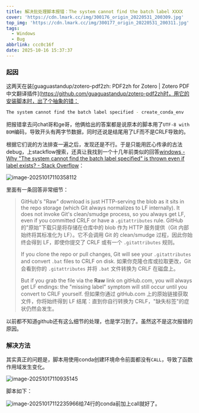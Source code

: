 ```yaml
---
title: 解决批处理脚本报错：The system cannot find the batch label XXXX
cover: 'https://cdn.lmark.cc/img/300176_origin_20220531_200309.jpg'
top_img: 'https://cdn.lmark.cc/img/300177_origin_20220531_200311.jpg'
tags:
  - Windows
  - Bug
abbrlink: ccc0c16f
date: 2025-10-16 15:37:37
---
```




### 起因

这两天在装[guaguastandup/zotero-pdf2zh: PDF2zh for Zotero | Zotero PDF中文翻译插件](https://github.com/guaguastandup/zotero-pdf2zh时，用它的安装脚本时，出了个抽象的错：

```bash
The system cannot find the batch label specified - create_conda_env
```

把报错拿去问chat哥和ge哥，他俩给出的答案都是说原本的脚本用了`UTF-8 with BOM`编码，导致开头有两字节数据，同时还说是结尾用了LF而不是CRLF导致的。

根据它们说的方法排查一遍之后，发现还是不行。于是只能用匠心传承的古法debug，上stackflow搜索，还真让我找到一个十几年前类似的回答[windows - Why "The system cannot find the batch label specified" is thrown even if label exists? - Stack Overflow](https://stackoverflow.com/questions/232651/why-the-system-cannot-find-the-batch-label-specified-is-thrown-even-if-label-e)：


![image-20251017110358112](https://cdn.lmark.cc/img/image-20251017110358112.png)

里面有一条回答非常细节：

> GitHub's "Raw" download is just HTTP-serving the blob as it sits in the repo storage (which Git always normalizes to LF internally). It does not invoke Git's clean/smudge process, so you always get LF, even if you committed CRLF or have a `.gitattributes` rule.
> GitHub 的"原始"下载只是将存储在仓库中的 blob 作为 HTTP 服务提供（Git 内部始终将其标准化为 LF）。它不会调用 Git 的 clean/smudge 过程，因此你始终会得到 LF，即使你提交了 CRLF 或有一个 `.gitattributes` 规则。
>
> If you clone the repo or pull changes, Git will see your `.gitattributes` and convert `.bat` files to CRLF on disk.
> 如果你克隆仓库或拉取更改，Git 会看到你的 `.gitattributes` 并将 `.bat` 文件转换为 CRLF 在磁盘上。
>
> But if you grab the file via the **Raw** link on gitHub.com, you will always get LF endings: the "missing label" symptom will still occur until you convert to CRLF yourself.
> 但如果你通过 gitHub.com 上的原始链接获取文件，你将始终得到 LF 结尾：直到你自行转换为 CRLF，"缺失标签"的症状仍然会发生。

以前都不知道github还有这么细节的处理，也是学习到了。虽然这不是这次报错的原因。



### 解决方法

其实真正的问题是，脚本用使用conda创建环境命令前面都没有`CALL`，导致了函数作用域发生变化。

![image-20251017110935145](https://cdn.lmark.cc/img/image-20251017110935145.png)

脚本如下：

![image-20251017112235966](https://cdn.lmark.cc/img/image-20251017112235966.png)给74行的conda前加上call就好了。
